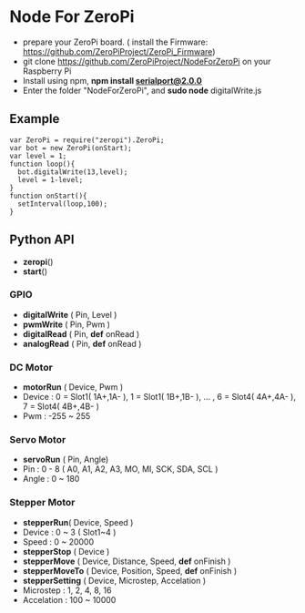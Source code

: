 # Node For ZeroPi
* prepare your ZeroPi board. ( install the Firmware: https://github.com/ZeroPiProject/ZeroPi_Firmware)
* git clone https://github.com/ZeroPiProject/NodeForZeroPi on your Raspberry Pi
* Install using npm, **npm install serialport@2.0.0**
* Enter the folder "NodeForZeroPi", and **sudo node** digitalWrite.js

## Example
```
var ZeroPi = require("zeropi").ZeroPi;
var bot = new ZeroPi(onStart);
var level = 1;
function loop(){
  bot.digitalWrite(13,level);
  level = 1-level;
}
function onStart(){
  setInterval(loop,100);
}
```
## Python API
* **zeropi**()
* **start**()

### GPIO
* **digitalWrite** ( Pin, Level ) 
* **pwmWrite** ( Pin, Pwm )  
* **digitalRead** ( Pin, **def** onRead )
* **analogRead** ( Pin, **def** onRead )
 
### DC Motor
* **motorRun** ( Device, Pwm ) 
 * Device : 0 = Slot1( 1A+,1A- ), 1 = Slot1( 1B+,1B- ), ... , 6 = Slot4( 4A+,4A- ), 7 = Slot4( 4B+,4B- )  
 * Pwm : -255 ~ 255

### Servo Motor
* **servoRun** ( Pin, Angle)
 * Pin : 0 - 8 ( A0, A1, A2, A3, MO, MI, SCK, SDA, SCL )
 * Angle : 0 ~ 180

### Stepper Motor
* **stepperRun**( Device, Speed )
 * Device : 0 ~ 3 ( Slot1~4 )
 * Speed : 0 ~ 20000
* **stepperStop** ( Device )
* **stepperMove** ( Device, Distance, Speed, **def** onFinish )
* **stepperMoveTo** ( Device, Position, Speed, **def** onFinish )
* **stepperSetting** ( Device, Microstep, Accelation )
 * Microstep : 1, 2, 4, 8, 16
 * Accelation : 100 ~ 10000
